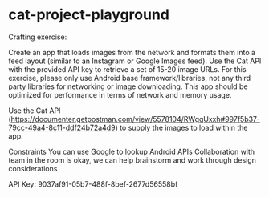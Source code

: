 # cat-project-playground

Crafting exercise:

Create an app that loads images from the network and formats them into a feed layout (similar to an Instagram or Google Images feed). Use the Cat API with the provided API key to retrieve a set of 15-20 image URLs. For this exercise, please only use Android base framework/libraries, not any third party libraries for networking or image downloading. This app should be optimized for performance in terms of network and memory usage. 

Use the Cat API (https://documenter.getpostman.com/view/5578104/RWgqUxxh#997f5b37-79cc-49a4-8c11-ddf24b72a4d9) to supply the images to load within the app. 

Constraints
You can use Google to lookup Android APIs
Collaboration with team in the room is okay, we can help brainstorm and work through design considerations

API Key: 9037af91-05b7-488f-8bef-2677d56558bf
